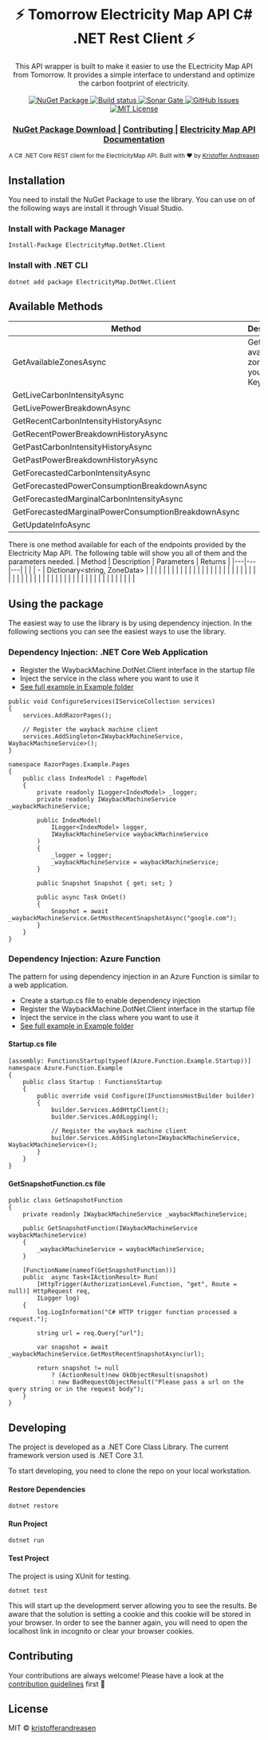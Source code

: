 <div align="center">
  <h1>⚡ Tomorrow Electricity Map API C# .NET Rest Client ⚡</h1>
</div>
<div align="center">
  This API wrapper is built to make it easier to use the ELectricity Map API from Tomorrow.
  It provides a simple interface to understand and optimize the carbon footprint of electricity.
</div>

<br />

<div align="center">
  <a href="https://www.nuget.org/packages/ElectricityMap.DotNet.Client/">
    <img src="https://img.shields.io/nuget/v/ElectricityMap.DotNet.Client"
      alt="NuGet Package" />
  </a>
  <a href="https://github.com/kristofferandreasen/tomorrow-electricity-api-dotnet-client/actions">
    <img src="https://github.com/kristofferandreasen/tomorrow-electricity-api-dotnet-client/workflows/build/badge.svg"
      alt="Build status" />
  </a>
  <a href="https://sonarcloud.io/dashboard?id=kristofferandreasen_wayback-machine-csharp-sdk">
    <img src="https://sonarcloud.io/api/project_badges/measure?project=kristofferandreasen_wayback-machine-csharp-sdk&metric=alert_status"
      alt="Sonar Gate" />
  </a>
  <a href="https://github.com/kristofferandreasen/tomorrow-electricity-api-dotnet-client/issues">
    <img src="https://img.shields.io/github/issues/kristofferandreasen/tomorrow-electricity-api-dotnet-client"
      alt="GitHub Issues" />
  </a>
  <a href="https://opensource.org/licenses/MIT">
    <img src="https://img.shields.io/badge/License-MIT-yellow.svg"
      alt="MIT License" />
  </a>
</div>

<div align="center">
  <h3>
    <a href="https://www.nuget.org/packages/ElectricityMap.DotNet.Client/">
      NuGet Package Download
    </a>
    <span> | </span>
    <a href="https://github.com/kristofferandreasen/tomorrow-electricity-api-dotnet-client#contributing">
      Contributing
    </a>
    <span> | </span>
    <a href="http://static.electricitymap.org/api/docs/index.html">
      Electricity Map API Documentation
    </a>
  </h3>
</div>

<div align="center">
  <sub>A C# .NET Core REST client for the ElectricityMap API. Built with ❤︎ by
  <a href="https://github.com/kristofferandreasen">Kristoffer Andreasen</a>
</div>

## Installation

You need to install the NuGet Package to use the library.
You can use on of the following ways are install it through Visual Studio.

### Install with Package Manager

```
Install-Package ElectricityMap.DotNet.Client
```

### Install with .NET CLI

```
dotnet add package ElectricityMap.DotNet.Client
```

## Available Methods

| Method  | Description  | Parameters  | Returns  |
|---|---|---|---|
| GetAvailableZonesAsync  | Get the available zones for your API Key  |   |   |
| GetLiveCarbonIntensityAsync  |   |   |   |
| GetLivePowerBreakdownAsync  |   |   |   |
| GetRecentCarbonIntensityHistoryAsync  |   |   |   |
| GetRecentPowerBreakdownHistoryAsync  |   |   |   |
| GetPastCarbonIntensityHistoryAsync  |   |   |   |
| GetPastPowerBreakdownHistoryAsync  |   |   |   |
| GetForecastedCarbonIntensityAsync  |   |   |   |
| GetForecastedPowerConsumptionBreakdownAsync  |   |   |   |
| GetForecastedMarginalCarbonIntensityAsync  |   |   |   |
| GetForecastedMarginalPowerConsumptionBreakdownAsync  |   |   |   |
| GetUpdateInfoAsync  |   |   |   |

There is one method available for each of the endpoints provided by the Electricity Map API.
The following table will show you all of them and the parameters needed.
| Method  | Description  | Parameters  | Returns  |
|---|---|---|
|   |   | -  | Dictionary<string, ZoneData> |
|   |   |   |   |
|   |   |   |   |
|   |   |   |   |
|   |   |   |   |
|   |   |   |   |
|   |   |   |   |
|   |   |   |   |
|   |   |   |   |
|   |   |   |   |
|   |   |   |   |
|   |   |   |   |

## Using the package

The easiest way to use the library is by using dependency injection.
In the following sections you can see the easiest ways to use the library.

### Dependency Injection: .NET Core Web Application

* Register the WaybackMachine.DotNet.Client interface in the startup file
* Inject the service in the class where you want to use it
* [See full example in Example folder](https://github.com/kristofferandreasen/tomorrow-electricity-api-dotnet-client/tree/master/examples/RazorPages.Example)

```
public void ConfigureServices(IServiceCollection services)
{
    services.AddRazorPages();

    // Register the wayback machine client
    services.AddSingleton<IWaybackMachineService, WaybackMachineService>();
}
```

```
namespace RazorPages.Example.Pages
{
    public class IndexModel : PageModel
    {
        private readonly ILogger<IndexModel> _logger;
        private readonly IWaybackMachineService _waybackMachineService;

        public IndexModel(
            ILogger<IndexModel> logger,
            IWaybackMachineService waybackMachineService
        )
        {
            _logger = logger;
            _waybackMachineService = waybackMachineService;
        }

        public Snapshot Snapshot { get; set; }

        public async Task OnGet()
        {
            Snapshot = await _waybackMachineService.GetMostRecentSnapshotAsync("google.com");
        }
    }
}
```

### Dependency Injection: Azure Function

The pattern for using dependency injection in an Azure Function is similar to a web application.

* Create a startup.cs file to enable dependency injection
* Register the WaybackMachine.DotNet.Client interface in the startup file
* Inject the service in the class where you want to use it
* [See full example in Example folder](https://github.com/kristofferandreasen/tomorrow-electricity-api-dotnet-client/tree/master/examples/AzureFunction.Example)

#### Startup.cs file

```
[assembly: FunctionsStartup(typeof(Azure.Function.Example.Startup))]
namespace Azure.Function.Example
{
    public class Startup : FunctionsStartup
    {
        public override void Configure(IFunctionsHostBuilder builder)
        {
            builder.Services.AddHttpClient();
            builder.Services.AddLogging();

            // Register the wayback machine client
            builder.Services.AddSingleton<IWaybackMachineService, WaybackMachineService>();
        }
    }
}
```
#### GetSnapshotFunction.cs file

```
public class GetSnapshotFunction
{
    private readonly IWaybackMachineService _waybackMachineService;

    public GetSnapshotFunction(IWaybackMachineService waybackMachineService)
    {
        _waybackMachineService = waybackMachineService;
    }

    [FunctionName(nameof(GetSnapshotFunction))]
    public  async Task<IActionResult> Run(
        [HttpTrigger(AuthorizationLevel.Function, "get", Route = null)] HttpRequest req,
        ILogger log)
    {
        log.LogInformation("C# HTTP trigger function processed a request.");

        string url = req.Query["url"];

        var snapshot = await _waybackMachineService.GetMostRecentSnapshotAsync(url);

        return snapshot != null
            ? (ActionResult)new OkObjectResult(snapshot)
            : new BadRequestObjectResult("Please pass a url on the query string or in the request body");
    }
}
```

## Developing

The project is developed as a .NET Core Class Library.
The current framework version used is .NET Core 3.1.

To start developing, you need to clone the repo on your local workstation.

#### Restore Dependencies

```
dotnet restore
```

#### Run Project

```
dotnet run
```

#### Test Project

The project is using XUnit for testing.

```
dotnet test
```

This will start up the development server allowing you to see the results.
Be aware that the solution is setting a cookie and this cookie will be stored in your browser.
In order to see the banner again, you will need to open the localhost link in incognito or clear your browser cookies.

## Contributing

Your contributions are always welcome!
Please have a look at the [contribution guidelines](https://github.com/kristofferandreasen/tomorrow-electricity-api-dotnet-client/blob/master/CONTRIBUTING.md) first 🎉

## License

MIT © [kristofferandreasen](https://github.com/kristofferandreasen)
